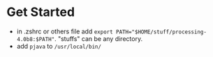 # Get Started
*  in .zshrc or others file add `export PATH="$HOME/stuff/processing-4.0b8:$PATH"`. "stuffs" can be any directory.  
*  add `pjava` to `/usr/local/bin/`

